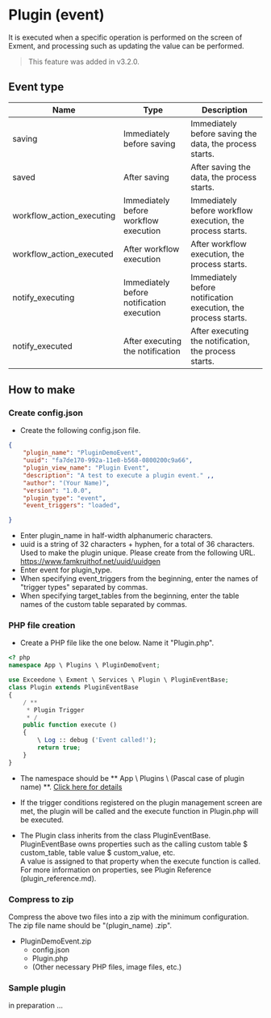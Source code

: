 # Plugin (event)
It is executed when a specific operation is performed on the screen of Exment, and processing such as updating the value can be performed.

> This feature was added in v3.2.0.

## Event type

| Name | Type | Description |
| ---- | ---- | ---- |
| saving | Immediately before saving | Immediately before saving the data, the process starts. |
| saved | After saving | After saving the data, the process starts. |
workflow_action_executing | Immediately before workflow execution | Immediately before workflow execution, the process starts. |
workflow_action_executed | After workflow execution | After workflow execution, the process starts. |
| notify_executing | Immediately before notification execution | Immediately before notification execution, the process starts. |
| notify_executed | After executing the notification | After executing the notification, the process starts. |

## How to make

### Create config.json
- Create the following config.json file.

~~~ json
{
    "plugin_name": "PluginDemoEvent",
    "uuid": "fa7de170-992a-11e8-b568-0800200c9a66",
    "plugin_view_name": "Plugin Event",
    "description": "A test to execute a plugin event." ,,
    "author": "(Your Name)",
    "version": "1.0.0",
    "plugin_type": "event",
    "event_triggers": "loaded",

}
~~~

- Enter plugin_name in half-width alphanumeric characters.
- uuid is a string of 32 characters + hyphen, for a total of 36 characters. Used to make the plugin unique.
Please create from the following URL.
https://www.famkruithof.net/uuid/uuidgen
- Enter event for plugin_type.
- When specifying event_triggers from the beginning, enter the names of "trigger types" separated by commas.
- When specifying target_tables from the beginning, enter the table names of the custom table separated by commas.


### PHP file creation
- Create a PHP file like the one below. Name it "Plugin.php".

~~~ php
<? php
namespace App \ Plugins \ PluginDemoEvent;

use Exceedone \ Exment \ Services \ Plugin \ PluginEventBase;
class Plugin extends PluginEventBase
{
    / **
     * Plugin Trigger
     * /
    public function execute ()
    {
        \ Log :: debug ('Event called!');
        return true;
    }
}
~~~
- The namespace should be ** App \ Plugins \\ (Pascal case of plugin name) **. [Click here for details](/plugin_quickstart#plugin-name-namespace)

- If the trigger conditions registered on the plugin management screen are met, the plugin will be called and the execute function in Plugin.php will be executed.

- The Plugin class inherits from the class PluginEventBase.  
PluginEventBase owns properties such as the calling custom table $ custom_table, table value $ custom_value, etc.  
A value is assigned to that property when the execute function is called.  
For more information on properties, see Plugin Reference (plugin_reference.md).

### Compress to zip
Compress the above two files into a zip with the minimum configuration.  
The zip file name should be "(plugin_name) .zip".  
- PluginDemoEvent.zip
    - config.json
    - Plugin.php
    - (Other necessary PHP files, image files, etc.)


### Sample plugin
in preparation ...